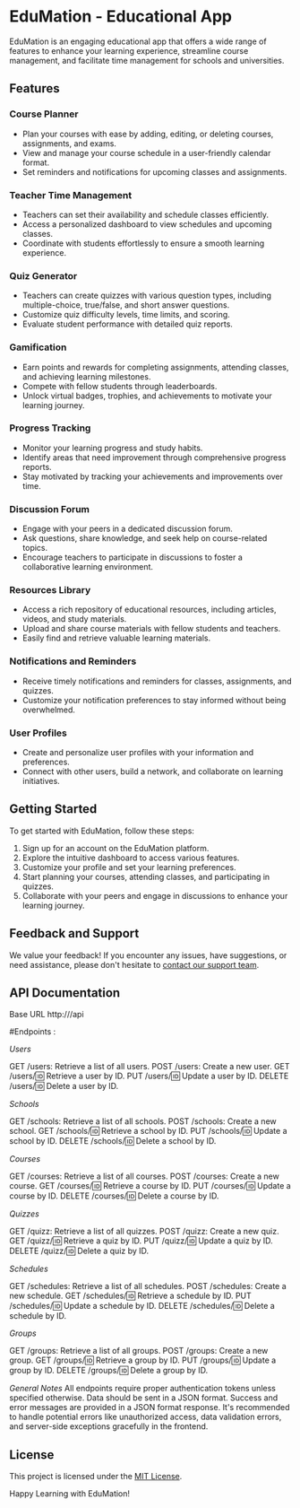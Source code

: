 # EduMation - Educational App

EduMation is an engaging educational app that offers a wide range of features to enhance your learning experience, streamline course management, and facilitate time management for schools and universities.

## Features

### Course Planner

- Plan your courses with ease by adding, editing, or deleting courses, assignments, and exams.
- View and manage your course schedule in a user-friendly calendar format.
- Set reminders and notifications for upcoming classes and assignments.

### Teacher Time Management

- Teachers can set their availability and schedule classes efficiently.
- Access a personalized dashboard to view schedules and upcoming classes.
- Coordinate with students effortlessly to ensure a smooth learning experience.

### Quiz Generator

- Teachers can create quizzes with various question types, including multiple-choice, true/false, and short answer questions.
- Customize quiz difficulty levels, time limits, and scoring.
- Evaluate student performance with detailed quiz reports.

### Gamification

- Earn points and rewards for completing assignments, attending classes, and achieving learning milestones.
- Compete with fellow students through leaderboards.
- Unlock virtual badges, trophies, and achievements to motivate your learning journey.

### Progress Tracking

- Monitor your learning progress and study habits.
- Identify areas that need improvement through comprehensive progress reports.
- Stay motivated by tracking your achievements and improvements over time.

### Discussion Forum

- Engage with your peers in a dedicated discussion forum.
- Ask questions, share knowledge, and seek help on course-related topics.
- Encourage teachers to participate in discussions to foster a collaborative learning environment.

### Resources Library

- Access a rich repository of educational resources, including articles, videos, and study materials.
- Upload and share course materials with fellow students and teachers.
- Easily find and retrieve valuable learning materials.

### Notifications and Reminders

- Receive timely notifications and reminders for classes, assignments, and quizzes.
- Customize your notification preferences to stay informed without being overwhelmed.

### User Profiles

- Create and personalize user profiles with your information and preferences.
- Connect with other users, build a network, and collaborate on learning initiatives.

## Getting Started

To get started with EduMation, follow these steps:

1. Sign up for an account on the EduMation platform.
2. Explore the intuitive dashboard to access various features.
3. Customize your profile and set your learning preferences.
4. Start planning your courses, attending classes, and participating in quizzes.
5. Collaborate with your peers and engage in discussions to enhance your learning journey.

## Feedback and Support

We value your feedback! If you encounter any issues, have suggestions, or need assistance, please don't hesitate to [contact our support team](mailto:support@EduMation.com).

## API Documentation

Base URL
http://<your-domain>/api

#Endpoints :

_Users_

GET /users: Retrieve a list of all users.
POST /users: Create a new user.
GET /users/:id: Retrieve a user by ID.
PUT /users/:id: Update a user by ID.
DELETE /users/:id: Delete a user by ID.

_Schools_

GET /schools: Retrieve a list of all schools.
POST /schools: Create a new school.
GET /schools/:id: Retrieve a school by ID.
PUT /schools/:id: Update a school by ID.
DELETE /schools/:id: Delete a school by ID.

_Courses_

GET /courses: Retrieve a list of all courses.
POST /courses: Create a new course.
GET /courses/:id: Retrieve a course by ID.
PUT /courses/:id: Update a course by ID.
DELETE /courses/:id: Delete a course by ID.

_Quizzes_

GET /quizz: Retrieve a list of all quizzes.
POST /quizz: Create a new quiz.
GET /quizz/:id: Retrieve a quiz by ID.
PUT /quizz/:id: Update a quiz by ID.
DELETE /quizz/:id: Delete a quiz by ID.

_Schedules_

GET /schedules: Retrieve a list of all schedules.
POST /schedules: Create a new schedule.
GET /schedules/:id: Retrieve a schedule by ID.
PUT /schedules/:id: Update a schedule by ID.
DELETE /schedules/:id: Delete a schedule by ID.

_Groups_

GET /groups: Retrieve a list of all groups.
POST /groups: Create a new group.
GET /groups/:id: Retrieve a group by ID.
PUT /groups/:id: Update a group by ID.
DELETE /groups/:id: Delete a group by ID.

_General Notes_
All endpoints require proper authentication tokens unless specified otherwise.
Data should be sent in a JSON format.
Success and error messages are provided in a JSON format response.
It's recommended to handle potential errors like unauthorized access, data validation errors, and server-side exceptions gracefully in the frontend.

## License

This project is licensed under the [MIT License](LICENSE).

Happy Learning with EduMation!
